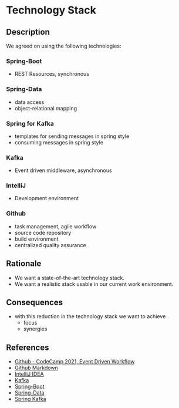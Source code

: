 # Technology Stack

## Description
We agreed on using the following technologies:

### Spring-Boot
* REST Resources, synchronous

### Spring-Data
* data access
* object-relational mapping

### Spring for Kafka
* templates for sending messages in spring style
* consuming messages in spring style

### Kafka
* Event driven middleware, asynchronous

### IntelliJ
* Development environment

### Github
* task management, agile workflow
* source code repository
* build environment
* centralized quality assurance

## Rationale
* We want a state-of-the-art technology stack.
* We want a realistic stack usable in our current work environment.

## Consequences
* with this reduction in the technology stack we want to achieve
  * focus
  * synergies

## References
* [Github - CodeCamp 2021, Event Driven Workflow](https://github.com/CC21-EDW)
* [Github Markdown](https://github.com/adam-p/markdown-here/wiki/Markdown-Cheatsheet)
* [IntelliJ IDEA](https://www.jetbrains.com/de-de/idea/)
* [Kafka](https://kafka.apache.org)
* [Spring-Boot](https://spring.io/projects/spring-boot)
* [Spring-Data](https://spring.io/projects/spring-data)
* [Spring Kafka](https://spring.io/projects/spring-kafka)

